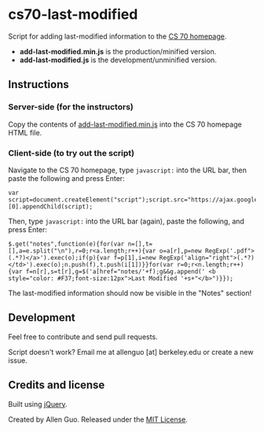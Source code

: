 cs70-last-modified
==================

Script for adding last-modified information to the [CS 70 homepage](https://inst.eecs.berkeley.edu/~cs70/fa14/).

* **add-last-modified.min.js** is the production/minified version.
* **add-last-modified.js** is the development/unminified version.

Instructions
------------

### Server-side (for the instructors)

Copy the contents of [add-last-modified.min.js](https://github.com/guoguo12/cs70-last-modified/blob/master/add-last-modified.min.js) into the CS 70 homepage HTML file.

### Client-side (to try out the script)

Navigate to the CS 70 homepage, type `javascript:` into the URL bar, then paste the following and press Enter:

```
var script=document.createElement("script");script.src="https://ajax.googleapis.com/ajax/libs/jquery/1.7.1/jquery.min.js",script.type="text/javascript",document.getElementsByTagName("head")[0].appendChild(script);
```

Then, type `javascript:` into the URL bar (again), paste the following, and press Enter:

```
$.get("notes",function(e){for(var n=[],t=[],a=e.split("\n"),r=0;r<a.length;r++){var o=a[r],p=new RegExp('.pdf">(.*?)</a>').exec(o);if(p){var f=p[1],i=new RegExp('align="right">(.*?)  </td>').exec(o);n.push(f),t.push(i[1])}}for(var r=0;r<n.length;r++){var f=n[r],s=t[r],g=$('a[href="notes/'+f);g&&g.append(' <b style="color: #F37;font-size:12px">Last Modified '+s+"</b>")}});
```

The last-modified information should now be visible in the "Notes" section!

Development
-------

Feel free to contribute and send pull requests.

Script doesn't work? Email me at allenguo [at] berkeley.edu or create a new issue.

Credits and license
-------

Built using [jQuery](https://jquery.com/).

Created by Allen Guo. Released under the [MIT License](http://opensource.org/licenses/MIT).
